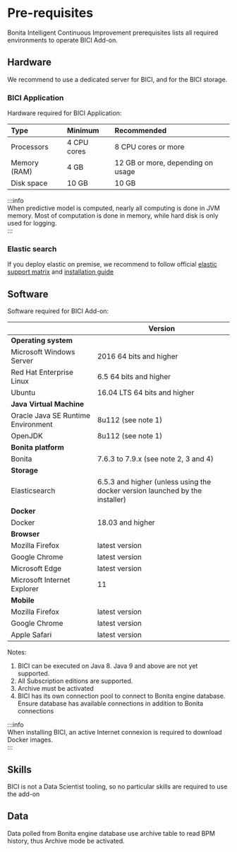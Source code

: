 # Pre-requisites

Bonita Intelligent Continuous Improvement prerequisites lists all required environments to operate BICI Add-on.

## Hardware

We recommend to use a dedicated server for BICI, and for the BICI storage. 

### BICI Application


Hardware required for BICI Application:

| Type | Minimum | Recommended |
|:-|:-|:-|
| Processors | 4 CPU cores | 8 CPU cores or more |
| Memory (RAM) | 4 GB | 12 GB or more, depending on usage|
| Disk space | 10 GB | 10 GB |

   
:::info    
When predictive model is computed, nearly all computing is done in JVM memory. Most of computation is done in memory,
while hard disk is only used for logging.    
:::

### Elastic search

If you deploy elastic on premise, we recommend to follow official [elastic support matrix](https://www.elastic.co/support/matrix)
 and [installation guide](https://www.elastic.co/guide/en/elasticsearch/reference/6.2/setup.html) 

## Software


Software required for BICI Add-on:

| | Version
|:-|-
| **Operating system** |
| Microsoft Windows Server | 2016 64 bits and higher |
| Red Hat Enterprise Linux |  6.5 64 bits and higher |
| Ubuntu | 16.04 LTS 64 bits and higher |
| **Java Virtual Machine** |
| Oracle Java SE Runtime Environment | 8u112 (see note 1) |
| OpenJDK | 8u112 (see note 1) |
| **Bonita platform** | 
| Bonita | 7.6.3 to 7.9.x (see note 2, 3 and 4) |
| **Storage** | 
| Elasticsearch | 6.5.3 and higher (unless using the docker version launched by the installer)|
| **Docker** | 
| Docker | 18.03 and higher|
| **Browser** |
| Mozilla Firefox | latest version |
| Google Chrome | latest version |
| Microsoft Edge | latest version |
| Microsoft Internet Explorer | 11 |
| **Mobile** |
| Mozilla Firefox | latest version |
| Google Chrome | latest version |
| Apple Safari | latest version |

Notes:
1. BICI can be executed on Java 8. Java 9 and above are not yet supported. 
2. All Subscription editions are supported.
3. Archive must be activated
4. BICI has its own connection pool to connect to Bonita engine database. Ensure database has available connections 
in addition to Bonita connections

:::info    
When installing BICI, an active Internet connexion is required to download Docker images.    
:::

## Skills

BICI is not a Data Scientist tooling, so no particular skills are required to use the add-on

## Data

Data polled from Bonita engine database use archive table to read BPM history, thus Archive mode be activated.
